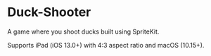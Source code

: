 # Duck-Shooter
A game where you shoot ducks built using SpriteKit.

Supports iPad (iOS 13.0+) with 4:3 aspect ratio and macOS (10.15+).
